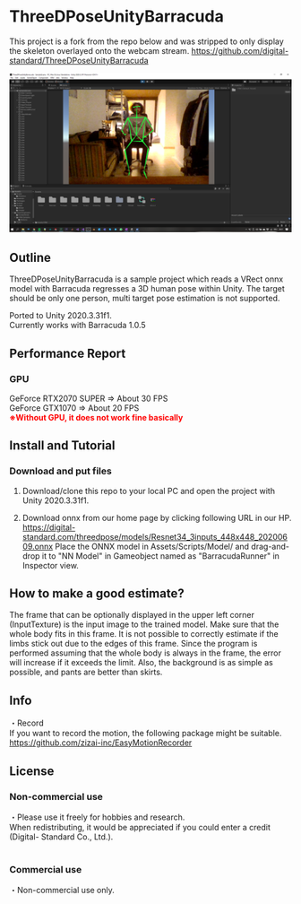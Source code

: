 # ThreeDPoseUnityBarracuda
This project is a fork from the repo below and was stripped to only display the skeleton overlayed onto the webcam stream.
https://github.com/digital-standard/ThreeDPoseUnityBarracuda

![demo](Assets/StreamingAssets/ScreenShots/skeleton.png)

## Outline
ThreeDPoseUnityBarracuda is a sample project which reads a VRect onnx model with Barracuda regresses a 3D human pose within Unity. The target should be only one person, multi target pose estimation is not supported. </br>

Ported to Unity 2020.3.31f1.</br>
Currently works with Barracuda 1.0.5

## Performance Report
### GPU </br>
GeForce RTX2070 SUPER ⇒ About 30 FPS </br>
GeForce GTX1070 ⇒ About 20 FPS </br>
<font color="Red">**※Without GPU, it does not work fine basically**</font>

## Install and Tutorial
### Download and put files
1. Download/clone this repo to your local PC and open the project with Unity 2020.3.31f1.

2. Download onnx from our home page by clicking following URL in our HP.</br>
   https://digital-standard.com/threedpose/models/Resnet34_3inputs_448x448_20200609.onnx
   Place the ONNX model in Assets/Scripts/Model/ 
   and drag-and-drop it to "NN Model" in Gameobject named as "BarracudaRunner" in Inspector view.
     

## How to make a good estimate?

The frame that can be optionally displayed in the upper left corner (InputTexture) is the input image to the trained model.
Make sure that the whole body fits in this frame.
It is not possible to correctly estimate if the limbs stick out due to the edges of this frame. Since the program is performed assuming that the whole body is always in the frame, the error will increase if it exceeds the limit.
Also, the background is as simple as possible, and pants are better than skirts.

## Info
・Record</br>
If you want to record the motion, the following package might be suitable.</br>
https://github.com/zizai-inc/EasyMotionRecorder</br>

## License
### Non-commercial use</br>
・Please use it freely for hobbies and research. </br>
  When redistributing, it would be appreciated if you could enter a credit (Digital-  Standard Co., Ltd.).</br></br>

### Commercial use</br>
・Non-commercial use only.</br>
  
